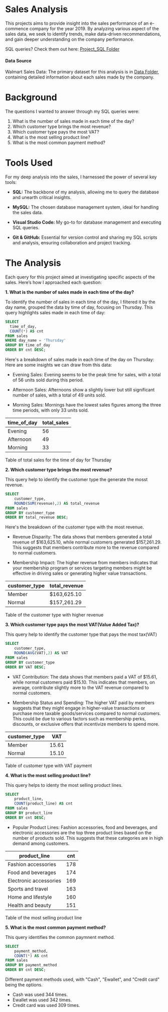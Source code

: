 # Sales Analysis

This projects aims to provide insight into the sales performance of an e-commence company for the year 2019. By analyzing various aspect of the sales data, we seek to identify trends, make data-driven recommendations, and gain deeper understanding on the company performance.

SQL queries? Check them out here: [Project_SQL Folder](Project_SQL)

#### Data Source 
Walmart Sales Data: The primary dataset for this analysis is in [Data Folder](Data), containing detailed information about each sales made by the company.

# Background

The questions I wanted to answer through my SQL queries were:

  1. What is the number of sales made in each time of the day?
  2. Which customer type brings the most revenue?
  3. Which customer type pays the most VAT?
  4. What is the most selling product line?
  5. What is the most common payment method?

# Tools Used

For my deep analysis into the sales, I harnessed the power of several key tools:

  - **SQL:** The backbone of my analysis, allowing me to query the database and unearth critical insights.

  - **MySQL:** The chosen database management system, ideal for handling the sales data.

  - **Visual Studio Code:** My go-to for database management and executing SQL queries.

  - **Git & GitHub:** Essential for version control and sharing my SQL scripts and analysis, ensuring collaboration and project tracking.

# The Analysis

Each query for this project aimed at investigating specific aspects of the sales. Here’s how I approached each question:

**1. What is the number of sales made in each time of the day?**

To identify the number of sales in each time of the day, I filtered it by the day name, grouped the data by time of day, focusing on Thursday. This query highlights sales made in each time of day:

```sql
SELECT
  time_of_day,
  COUNT(*) AS cnt
FROM sales
WHERE day_name = 'Thursday'
GROUP BY time_of_day
ORDER BY cnt DESC;
```

Here's a breakdown of sales made in each time of the day on Thursday:
Here are some insights we can draw from this data:

 - Evening Sales: Evening seems to be the peak time for sales, with a total of 56 units sold during this period. 
   
- Afternoon Sales: Afternoons show a slightly lower but still significant number of sales, with a total of 49 units sold.

- Morning Sales: Mornings have the lowest sales figures among the three time periods, with only 33 units sold.

| time_of_day    | total_sales  |
|----------------|------------- |
| Evening        | 56           |
| Afternoon      | 49           |
| Morning        | 33           |

Table of total sales for the time of day for Thursday

**2. Which customer type brings the most revenue?**

This query help to identify the customer type the generate the mosst revenue.

```sql
SELECT 
    customer_type,
    ROUND(SUM(revenue),2) AS total_revenue
FROM sales
GROUP BY customer_type
ORDER BY total_revenue DESC;
```

Here's the breakdown of the customer type with the most revenue.

- Revenue Disparity: The data shows that members generated a total revenue of $163,625.10, while normal customers generated $157,261.29. This suggests that members contribute more to the revenue compared to normal customers.

- Membership Impact: The higher revenue from members indicates that your membership program or services targeting members might be effective in driving sales or generating higher value transactions.

| customer_type  | total_revenue|
|----------------|------------- |
| Member         | $163,625.10  |
| Normal         | $157,261.29  |

Table of the customer type with higher revenue

**3. Which customer type pays the most VAT(Value Added Tax)?**

This query help to identify the customer type that pays the most tax(VAT)

```sql
SELECT 
	customer_type,
    ROUND(AVG(VAT),2) AS VAT
FROM sales
GROUP BY customer_type
ORDER BY VAT DESC;
```

- VAT Contribution: The data shows that members paid a VAT of $15.61, while normal customers paid $15.10. This indicates that members, on average, contribute slightly more to the VAT revenue compared to normal customers.

- Membership Status and Spending: The higher VAT paid by members suggests that they might engage in higher-value transactions or purchase more taxable goods/services compared to normal customers. This could be due to various factors such as membership perks, discounts, or exclusive offers that incentivize members to spend more.

| customer_type  | VAT          |
|----------------|------------- |
| Member         | 15.61        |
| Normal         | 15.10        |

Table of customer type with VAT payment

**4. What is the most selling product line?**

This query helps to identy the most selling product lines.

```sql
SELECT
	product_line,
    COUNT(product_line) AS cnt
FROM sales
GROUP BY product_line
ORDER BY cnt DESC;
```

- Popular Product Lines: Fashion accessories, food and beverages, and electronic accessories are the top three product lines based on the number of products sold. This suggests that these categories are in high demand among customers.

| product_line            | cnt          |
|-------------------------|------------- |
| Fashion accessories     | 178          |
| Food and beverages      | 174          |
| Electronic accessories  | 169          |
| Sports and travel       | 163          |
| Home and lifestyle      | 160          |
| Health and beauty       | 151          |

Table of the most selling product line

**5. What is the most common payment method?**

This query identifies the common paymnent method.

```sql
SELECT
	payment_method,
    COUNT(*) AS cnt
FROM sales
GROUP BY payment_method
ORDER BY cnt DESC;
```

Different payment methods used, with "Cash", "Ewallet", and "Credit card" being the options.

- Cash was used 344 times.
- Ewallet was used 342 times.
- Credit card was used 309 times.
